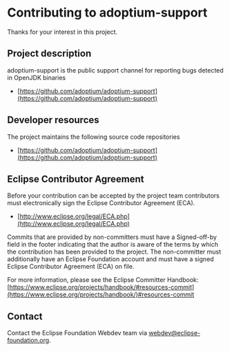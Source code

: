 # Contributing to adoptium-support

Thanks for your interest in this project.

## Project description

adoptium-support is the public support channel for reporting bugs detected in OpenJDK binaries

* [https://github.com/adoptium/adoptium-support](https://github.com/adoptium/adoptium-support)

## Developer resources

The project maintains the following source code repositories

* [https://github.com/adoptium/adoptium-support](https://github.com/adoptium/adoptium-support)

## Eclipse Contributor Agreement

Before your contribution can be accepted by the project team contributors must
electronically sign the Eclipse Contributor Agreement (ECA).

* [http://www.eclipse.org/legal/ECA.php](http://www.eclipse.org/legal/ECA.php)

Commits that are provided by non-committers must have a Signed-off-by field in
the footer indicating that the author is aware of the terms by which the
contribution has been provided to the project. The non-committer must
additionally have an Eclipse Foundation account and must have a signed Eclipse
Contributor Agreement (ECA) on file.

For more information, please see the Eclipse Committer Handbook:
[https://www.eclipse.org/projects/handbook/#resources-commit](https://www.eclipse.org/projects/handbook/)#resources-commit

## Contact

Contact the Eclipse Foundation Webdev team via [webdev@eclipse-foundation.org](mailto:webdev@eclipse-foundation.org).
